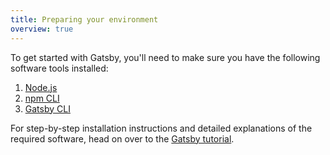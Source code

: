 ```yaml
---
title: Preparing your environment
overview: true
---
```


To get started with Gatsby, you'll need to make sure you have the following software tools installed:

1.  [Node.js](/tutorial/part-zero/#install-nodejs)
2.  [npm CLI](/tutorial/part-zero/#familiarize-with-npm)
3.  [Gatsby CLI](/tutorial/part-zero/#install-the-gatsby-cli)

For step-by-step installation instructions and detailed explanations of the required software, head on over to the [Gatsby tutorial](/tutorial/part-zero/).

<GuideList slug={props.slug} />
